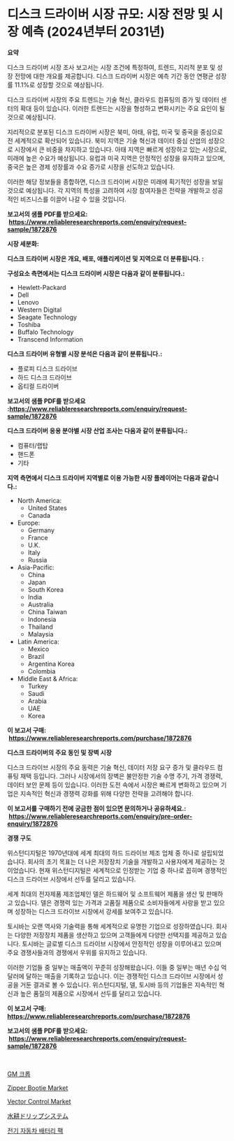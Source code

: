 <p><h1>디스크 드라이버 시장 규모: 시장 전망 및 시장 예측 (2024년부터 2031년)</h1></p><p><strong>요약</strong></p>
<p><p>디스크 드라이버 시장 조사 보고서는 시장 조건에 특정하여, 트렌드, 지리적 분포 및 성장 전망에 대한 개요를 제공합니다. 디스크 드라이버 시장은 예측 기간 동안 연평균 성장률 11.1%로 성장할 것으로 예상됩니다.</p><p>디스크 드라이버 시장의 주요 트렌드는 기술 혁신, 클라우드 컴퓨팅의 증가 및 데이터 센터의 확대 등이 있습니다. 이러한 트렌드는 시장을 형성하고 변화시키는 주요 요인이 될 것으로 예상됩니다.</p><p>지리적으로 분포된 디스크 드라이버 시장은 북미, 아태, 유럽, 미국 및 중국을 중심으로 전 세계적으로 확산되어 있습니다. 북미 지역은 기술 혁신과 데이터 중심 산업의 성장으로 시장에서 큰 비중을 차지하고 있습니다. 아태 지역은 빠르게 성장하고 있는 시장으로, 미래에 높은 수요가 예상됩니다. 유럽과 미국 지역은 안정적인 성장을 유지하고 있으며, 중국은 높은 경제 성장률과 수요 증가로 시장을 선도하고 있습니다.</p><p>이러한 해당 정보들을 종합하면, 디스크 드라이버 시장은 미래에 획기적인 성장을 보일 것으로 예상됩니다. 각 지역의 특성을 고려하여 시장 참여자들은 전략을 개발하고 성공적인 비즈니스를 이끌어 나갈 수 있을 것입니다.</p></p>
<p><strong>보고서의 샘플 PDF를 받으세요: &nbsp;<a href="https://www.reliableresearchreports.com/enquiry/request-sample/1872876">https://www.reliableresearchreports.com/enquiry/request-sample/1872876</a></strong></p>
<p><strong>시장 세분화:</strong></p>
<p><strong> 디스크 드라이버 시장은 개요, 배포, 애플리케이션 및 지역으로 더 분류됩니다. :</strong></p>
<p><strong>구성요소 측면에서는 디스크 드라이버 시장은 다음과 같이 분류됩니다.:</strong></p>
<p><ul><li>Hewlett-Packard</li><li>Dell</li><li>Lenovo</li><li>Western Digital</li><li>Seagate Technology</li><li>Toshiba</li><li>Buffalo Technology</li><li>Transcend Information</li></ul></p>
<p><strong> 디스크 드라이버 유형별 시장 분석은 다음과 같이 분류됩니다.:</strong></p>
<p><ul><li>플로피 디스크 드라이브</li><li>하드 디스크 드라이브</li><li>옵티컬 드라이버</li></ul></p>
<p><strong>보고서의 샘플 PDF를 받으세요 :<a href="https://www.reliableresearchreports.com/enquiry/request-sample/1872876">https://www.reliableresearchreports.com/enquiry/request-sample/1872876</a></strong></p>
<p><strong> 디스크 드라이버 응용 분야별 시장 산업 조사는 다음과 같이 분류됩니다.:</strong></p>
<p><ul><li>컴퓨터/랩탑</li><li>핸드폰</li><li>기타</li></ul></p>
<p><strong>지역 측면에서 디스크 드라이버 지역별로 이용 가능한 시장 플레이어는 다음과 같습니다.:</strong></p>
<p><ul>
    <li>
        North America:
        <ul>
            <li>United States</li>
            <li>Canada</li>
        </ul>
    </li>
    <li>
        Europe:
        <ul>
            <li>Germany</li>
            <li>France</li>
            <li>U.K.</li>
            <li>Italy</li>
            <li>Russia</li>
        </ul>
    </li>
    <li>
        Asia-Pacific:
        <ul>
            <li>China</li>
            <li>Japan</li>
            <li>South Korea</li>
            <li>India</li>
            <li>Australia</li>
            <li>China Taiwan</li>
            <li>Indonesia</li>
            <li>Thailand</li>
            <li>Malaysia</li>
        </ul>
    </li>
    <li>
        Latin America:
        <ul>
            <li>Mexico</li>
            <li>Brazil</li>
            <li>Argentina Korea</li>
            <li>Colombia</li>
        </ul>
    </li>
    <li>
        Middle East & Africa:
        <ul>
            <li>Turkey</li>
            <li>Saudi</li>
            <li>Arabia</li>
            <li>UAE</li>
            <li>Korea</li>
        </ul>
    </li>
    </ul></p>
<p><strong>이 보고서 구매: &nbsp;<a href="https://www.reliableresearchreports.com/purchase/1872876">https://www.reliableresearchreports.com/purchase/1872876</a></strong></p>
<p><strong>디스크 드라이버의 주요 동인 및 장벽 시장</strong></p>
<p><p>디스크 드라이브 시장의 주요 동력은 기술 혁신, 데이터 저장 요구 증가 및 클라우드 컴퓨팅 채택 등입니다. 그러나 시장에서의 장벽은 불안정한 기술 수명 주기, 가격 경쟁력, 데이터 보안 문제 등이 있습니다. 이러한 도전 속에서 시장은 빠르게 변화하고 있으며 기업은 지속적인 혁신과 경쟁력 강화를 위해 다양한 전략을 고려해야 합니다.</p></p>
<p><strong>이 보고서를 구매하기 전에 궁금한 점이 있으면 문의하거나 공유하세요.: &nbsp;<a href="https://www.reliableresearchreports.com/enquiry/pre-order-enquiry/1872876">https://www.reliableresearchreports.com/enquiry/pre-order-enquiry/1872876</a></strong></p>
<p><strong>경쟁 구도</strong></p>
<p><p>위스턴디지털은 1970년대에 세계 최대의 하드 드라이브 제조 업체 중 하나로 설립되었습니다. 회사의 초기 목표는 더 나은 저장장치 기술을 개발하고 사용자에게 제공하는 것이었습니다. 현재 위스턴디지털은 세계적으로 인정받는 기업 중 하나로 꼽히며 경쟁적인 디스크 드라이브 시장에서 선두를 달리고 있습니다.</p><p>세계 최대의 전자제품 제조업체인 델은 하드웨어 및 소프트웨어 제품을 생산 및 판매하고 있습니다. 델은 경쟁력 있는 가격과 고품질 제품으로 소비자들에게 사랑을 받고 있으며 성장하는 디스크 드라이브 시장에서 강세를 보여주고 있습니다.</p><p>토시바는 오랜 역사와 기술력을 통해 세계적으로 유명한 기업으로 성장하였습니다. 회사는 다양한 저장장치 제품을 생산하고 있으며 고객들에게 다양한 선택지를 제공하고 있습니다. 토시바는 글로벌 디스크 드라이브 시장에서 안정적인 성장을 이루어내고 있으며 주요 경쟁사들과의 경쟁에서 우위를 유지하고 있습니다.</p><p>이러한 기업들 중 일부는 매출액이 꾸준히 성장해왔습니다. 이들 중 일부는 매년 수십 억 달러에 달하는 매출을 기록하고 있습니다. 이는 경쟁적인 디스크 드라이브 시장에서 성공을 거둔 결과로 볼 수 있습니다. 위스턴디지털, 델, 토시바 등의 기업들은 지속적인 혁신과 높은 품질의 제품으로 시장에서 선두를 달리고 있습니다.</p></p>
<p><strong>이 보고서 구매: &nbsp; <a href="https://www.reliableresearchreports.com/purchase/1872876">https://www.reliableresearchreports.com/purchase/1872876</a></strong></p>
<p><strong>보고서의 샘플 PDF를 받으세요: &nbsp;<a href="https://www.reliableresearchreports.com/enquiry/request-sample/1872876">https://www.reliableresearchreports.com/enquiry/request-sample/1872876</a></strong><strong></strong></p>
<p>&nbsp;</p>
<p><p><a href="https://github.com/vsap75a286l/Market-Research-Report-List-1/blob/main/17586892423.md">GM 크롭</a></p><p><a href="https://github.com/GroverBarry/Market-Research-Report-List-4/blob/main/zipper-bootie-market.md">Zipper Bootie Market</a></p><p><a href="https://zircon-bluebell-299.notion.site/Vector-Control-Market-Dynamics-2024-2031-Also-about-Its-Market-Trends-Projections-and-Opportuniti-16a28388383142de9f68ba881f4beeb9">Vector Control Market</a></p><p><a href="https://github.com/joaejkdzgyljvo6/Market-Research-Report-List-1/blob/main/23421522791.md">水耕ドリップシステム</a></p><p><a href="https://medium.com/@carlosrtzkzhj/%EC%A0%84%EA%B8%B0-%EC%9E%90%EB%8F%99%EC%B0%A8-%EB%B0%B0%ED%84%B0%EB%A6%AC-%ED%8C%A9-%EC%8B%9C%EC%9E%A5-%EB%B6%84%EC%84%9D-%EC%84%B8%EA%B3%84-%EC%82%B0%EC%97%85-%EC%A0%84%EB%A7%9D-%EB%B0%8F-%EC%98%88%EC%B8%A1-2024%EB%85%84%EB%B6%80%ED%84%B0-2031%EB%85%84-af6bae6c97ce">전기 자동차 배터리 팩</a></p></p>